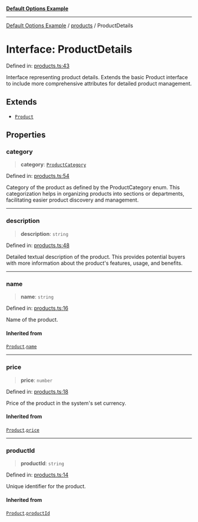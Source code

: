 [**Default Options Example**](../../README.md)

***

[Default Options Example](../../modules.md) / [products](../README.md) / ProductDetails

# Interface: ProductDetails

Defined in: [products.ts:43](https://github.com/typedoc2md/dummy-typescript-api/blob/main/src/products.ts#L43)

Interface representing product details.
Extends the basic Product interface to include more comprehensive attributes for detailed product management.

## Extends

- [`Product`](Product.md)

## Properties

### category

> **category**: [`ProductCategory`](../enumerations/ProductCategory.md)

Defined in: [products.ts:54](https://github.com/typedoc2md/dummy-typescript-api/blob/main/src/products.ts#L54)

Category of the product as defined by the ProductCategory enum. This categorization helps in organizing products
into sections or departments, facilitating easier product discovery and management.

***

### description

> **description**: `string`

Defined in: [products.ts:48](https://github.com/typedoc2md/dummy-typescript-api/blob/main/src/products.ts#L48)

Detailed textual description of the product. This provides potential buyers with more information about the
product's features, usage, and benefits.

***

### name

> **name**: `string`

Defined in: [products.ts:16](https://github.com/typedoc2md/dummy-typescript-api/blob/main/src/products.ts#L16)

Name of the product.

#### Inherited from

[`Product`](Product.md).[`name`](Product.md#name)

***

### price

> **price**: `number`

Defined in: [products.ts:18](https://github.com/typedoc2md/dummy-typescript-api/blob/main/src/products.ts#L18)

Price of the product in the system's set currency.

#### Inherited from

[`Product`](Product.md).[`price`](Product.md#price)

***

### productId

> **productId**: `string`

Defined in: [products.ts:14](https://github.com/typedoc2md/dummy-typescript-api/blob/main/src/products.ts#L14)

Unique identifier for the product.

#### Inherited from

[`Product`](Product.md).[`productId`](Product.md#productid)
